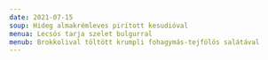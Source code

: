 ```yaml
---
date: 2021-07-15
soup: Hideg almakrémleves pirított kesudióval
menua: Lecsós tarja szelet bulgurral
menub: Brokkolival töltött krumpli fohagymás-tejfölös salátával
---
```

